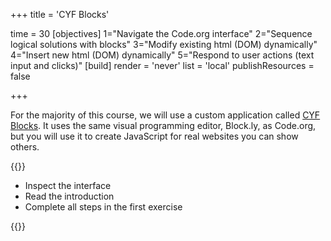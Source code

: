 +++
title = 'CYF Blocks'

time = 30
[objectives]
1="Navigate the Code.org interface"
2="Sequence logical solutions with blocks"
3="Modify existing html (DOM) dynamically"
4="Insert new html (DOM) dynamically"
5="Respond to user actions (text input and clicks)"
[build]
  render = 'never'
  list = 'local'
  publishResources = false

+++

For the majority of this course, we will use a custom application called [CYF Blocks](https://blocks.codeyourfuture.io/#introduction). It uses the same visual programming editor, Block.ly, as Code.org, but you will use it to create JavaScript for real websites you can show others.

{{<note title="{{<our-name>}} Blocks" type="activity">}}

- Inspect the interface
- Read the introduction
- Complete all steps in the first exercise

{{</note>}}
